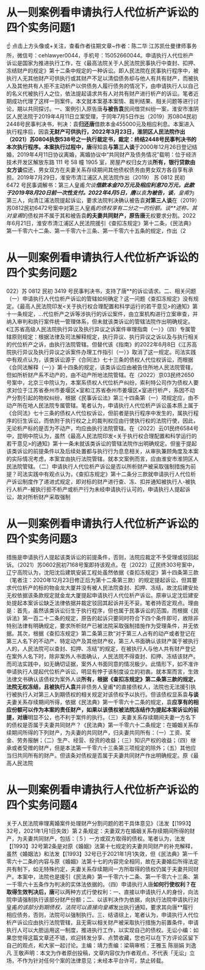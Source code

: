 # 从一则案例看申请执行人代位析产诉讼的四个实务问题1

☝ 点击上方头像或+关注，查看作者往期文章~作者：陈二华 江苏凯仕曼律师事务所，微信号：cehlawyer0044，手机号：15052660044。申请执行人代位析产诉讼是国家为推进执行工作，在《最高法院关于人民法院民事执行中查封、扣押、冻结财产的规定》第十二条中规定的一种诉讼。即人民法院在民事执行程序中，被执行人无其他财产可供执行或其财产不足以清偿债务却与他人有共有财产，而被执人及其他共有人拒不主动析产以供债务人履行债务的情况下，由申请执行人以自己的名义代被执行人之位，依法提起请求共有人对共有财产进行析产的诉讼。笔者近期成功代理了这样一则案件。本文就本案基本案情、裁判结果、相关问题等进行讨论，期以共同探讨。一、案例引入原告唐**与被告袁**民间借贷纠纷一案，淮安市淮阴区人民法院于2019年4月11日立案受理，于同年7月5日作出（2019）苏0804民初2448号民事判决书，判决：袁**归还唐**借款本金455000元及相应利息。本案进入执行程序后，因袁**无财产可供执行，2022年3月23日，淮阴区人民法院作出（2021）苏0804执恢538号之一执行裁定书，裁定：终结2448号民事判决书的本次执行程序。本案执行过程中，唐**得知袁**与第三人谈**于2000年12月26日登记结婚，2019年4月11日协议离婚，离婚协议中“共同财产及债务情况”载明：位于经济技术开发区解放东路 111 号 58 幢 1905 室，房屋产权归女方谈**所有，银行贷款由女方谈**偿还，男女双方在夫妻关系存续期间其他债权债务由男女双方各自享有承担。2019年7月29日，淮安市清江浦区人民法院作出（2019） 苏 0812 民初 6472 号民事调解书：第三人皇甫*欠谈**借款本金70万元及相应利息70万元，此款于2019年8月20日前一次性支付。2022年4月5日，唐**以袁**为被告，谈**，皇甫*为第三人，向清江浦法院提起诉讼，要求法院判决确认被告袁**对第三人谈**在（2019）苏0812民初6472号案中对第三人皇甫*的债权享有二分之一的份额。谈**述称，其对皇甫*的债权并不属于其和被告袁**的夫妻共同财产，原告唐**无权要求分割。2022年6月21日，淮安市清江浦区人民法院援引《查扣冻规定》第十二条，《民法典》第一千零六十二条、第一千零六十三条、第一千零六十五条的规定，作出（2

# 从一则案例看申请执行人代位析产诉讼的四个实务问题2

022）苏 0812 民初 3419 号民事判决书，支持了唐**的诉讼请求。二、相关问题（一）申请执行人代位析产诉讼的管辖如何确定？这一问题《查扣冻规定》没有规定。《最高人民法院印发<关于执行权合理配置和科学运行的若干意见>的通知》第十一条规定，…代位析产之诉等涉执行的诉讼案件，由立案机构进行立案审查，并纳入审判和执行案件统一管理体系，但未就该类诉讼的管辖法院作出明确规定。《江苏省高级人民法院执行异议及执行异议之诉案件审理指南（一）》（四）专属管辖原则规定：根据法律及司法解释规定，执行异议、执行异议之诉以及与执行相关的代位析产之诉，由执行法院管辖。但替代该《指南》的2022年6月8日《江苏高院执行异议及执行异议之诉案件办理工作指引（一）》取消了这一规定。司法实践中有观点认为，该类诉讼源于《合同法》七十三条的债权人代位权诉讼，而根据《合同法解释（一）》第十四条的规定，该类诉讼应由被告住所地人民法院管辖，但如所析财产系不动产的，由不动产所地法院管辖。在（2022）京03民终2650号案中，北京三中院认为，本案系债权人代位析产纠纷，索利特公司作为债权人要求对位于江苏省泰州市姜堰区×室和江苏省泰州市姜堰区×室进行析产，系因不动产分割引起的物权纠纷，根据《民事诉讼法》第三十四条第（一）项规定应，由不动产所在地人民法院专属管辖。笔者认为，申请执行人代位析产诉讼虽本质上属于《合同法》七十三条的债权人代位权诉讼，但前者是执行程序中发生的，属执行程序的衍生诉讼，而依附于执行权之上的裁判权应由行使执行权的法院行使，因此，无论析产标的是否为不动产，均应由执行法院管辖。在（2022）云01民终6584号中，昆明中院认为，虽然《最高人民法院印发<关于执行权合理配置和科学运行的若干意见>的通知》第十一条未就该类诉讼的管辖法院作出明确规定。但鉴于提起该类诉讼的前提条件以及后续处置都与执行行为息息相关，从审执兼顾角度及本案的实际情况考虑，本案宜由执行法院管辖。就本文案例而言，应由淮安市淮阴区人民法院管辖。（二）申请执行人代位析产诉讼是否以所析财产被采取强制措施为前提？司法实践中有观点认为，《查扣冻规定》第十二条分三款就申请执行人代位析产诉讼制度作了递进式规定，即对标的财产进行查、冻、扣并通知被执行人-被执行人析产-被执行拒不析产或析产行为未经申请执行认可的，申请执行人提起诉讼，故对所析财产采取强制

# 从一则案例看申请执行人代位析产诉讼的四个实务问题3

措施是申请执行人提起该类诉讼的前提条件，否则，法院应裁定不予受理或驳回起诉。（2021）苏0602民初7168号案即持该观点。在（2022）辽民终303号案中，辽宁高院认为，沈阳沈后建筑安装工程处虽然依据《查扣冻规定》第十四条第三款（笔者注：2020年12月23日修正后为第十二条第三款）的规定提起诉讼，但其要求代位析产的标的物金龙大厦并没有被人民法院查封、扣押、冻结，故沈后建安处无权依据该条款规定就金龙大厦提起申请执行人代位析产诉讼。原审认定沈后建安处提起本案诉讼缺乏法律依据并裁定驳回其起诉并无不妥。笔者持否定观点。理由是：首先，虽然该类诉讼衍生于执行程序，但也属于民事诉讼的范围，而根据《民诉法》第一百二十二条的规定，原告的起诉只要同时符合下四个条件即可，故除非特别法律有明确规定，要求所析财产已被法院采取强制措施作为受理条件，并无依据。其次，根据《查扣冻规定》第二条第三款“对于第三人占有的动产或者登记在第三人名下的不动产、特定动产及其他财产权，第三人书面确认该财产属于被执行人的，人民法院可以查封、扣押、冻结”的规定，在被执行人与他人共有财产登记在案外人名下时，除非案外人书面确认，人民法院不得查封、扣押、冻结该财产。而司法实践中，如无确切证据，案外人书面同意的情况极少。此情形下，如不准许申请执行人提起代位析产诉讼，明显有悖于该制度设立的初衷。就本案而言，生效法律文书确认该债权为案外人谈**所有，根据《查扣冻规定》第二条第三款的规定，法院无权冻结，且被执行人袁**并非债务人皇甫*的直接债权人，法院也无法援引执行被执行人对第三人到期债权的相关规定对该债权予以执行。但该债权显系袁**与谈**夫妻关系存续期间所得，依据《民法典》第一千零六十二条的规定，袁**应享有的相应份额可以作为本案的责任财产，如果以该债权被法院冻结作为提起本案诉讼的前提，对唐**明显不公，也不利于案件的执行。（三）夫妻关系存续期间夫妻一方名下的债权是否属于夫妻共同财产？《民法典》第一千零六十二条规定：在婚姻关系存续期间所得的下列财产，为夫妻的共同财产，归夫妻共同所有：（一）工资、奖金、劳务报酬；（二）生产、经营、投资的收益；（三）知识产权的收益；（四）继承或者受赠的财产，但是本法第一千零六十三条第三项规定的除外；（五）其他应当归共同所有的财产。但该条对债权是否属于夫妻共同财产作出明确规定。原《最高人民法院

# 从一则案例看申请执行人代位析产诉讼的四个实务问题4

关于人民法院审理离婚案件处理财产分割问题的若干具体意见》（法发【[1993】32号，2021年1月1日失效）第２条规定：夫妻双方在婚姻关系存续期间所得的财产，为夫妻共同财产，包括：（５）一方或双方取得的债权。笔者认为，法发【[1993】32号第2条是对原《婚姻》法第十七规定的夫妻共同财产的补充解释，虽然《婚姻法》和法发【[1993】32号已于2021年1月1失效，但《民法典》第一千零六十二条的内容与原《婚姻》法第十七的内容完全相同，故在夫妻婚后所得法定共有制下，如无特殊约定，夫妻关系存续期间一方所取得的债权仍属于夫妻共同财产。本案中，法院也是援引《民法典》第一千零六十二条、第一千零六十三条、第一千零六十五条作为判决的实体法依据的。（四）申请执行人唐**如何行使权利？在取得生效判决后，唐**可以两种方式行使权利：一、直接以申请执行人的身份，向法院申请强制执行该部分财产份额；二、以该判决作为依据，向执行法院申请执行对皇甫*的该部分到期债权，法院可以直接向皇甫*发出执行通知，要求其向唐**履行相应债务，否则，法院可以强制执行。三、结语综上，笔者认为，申请执行人代位析产诉讼应由执行法院管辖，且无需以相关财产被采取执行措施为前置条件，申请执行人可以大胆运用这一制度，推进执行工作，以实现自己的债权。无讼小编：如果您觉得这篇文章还不错，欢迎转发分享、点赞收藏，您也可以在下方评论区留下自己的观点，和大家一起讨论。主编：靖力责编：梁萌审核：王雅玉 陈丽娟 刘逸凡 王敬声明：本文为作者原创投稿，文章内容仅为作者观点，不代表「无讼」立场，不作为针对任何个案的法律意见；未经本平台许可，禁止转载。

